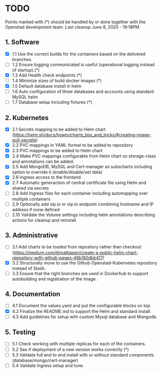 # TODO

Points marked with (*) should be handled by or done together with the Openstad development team.
Last cleanup June 8, 2020 - 19:18PM.

## 1. Software

- [x] 1.1 Use the correct builds for the containers based on the delivered branches.
- [ ] 1.2 Ensure logging communicated is useful (operational logging instead of startup).(*)
- [x] 1.3 Add Health check endpoints (*)
- [ ] 1.4 Minimize sizes of build docker images (*)
- [x] 1.5 Default database install in helm
- [ ] 1.6 Auto configuration of three databases and accounts using standard MySQL helm
- [ ] 1.7 Database setup including fixtures (*)

## 2. Kubernetes

- [x] 2.1 Secrets mapping to be added to Helm chart (https://helm.sh/docs/howto/charts_tips_and_tricks/#creating-image-pull-secrets)
- [x] 2.2 PVC mappings in YAML format to be added to repository
- [x] 2.3 PVC mappings to be added to Helm chart
- [x] 2.4 Make PVC mappings configurable from Helm chart so storage-class and annotations can be added.
- [x] 2.5 Add MongoDB, MySQL and Cert-manager as subscharts including option to override it (enable/disable/set data)
- [x] 2.6 Ingress access to the frontend
- [x] 2.7 Automatic generaction of central certificate file using Helm and shared via secrets
- [ ] 2.8 Add Ingress files for each container including automapping over multiple containers
- [ ] 2.9 Optionally add xip.io or nip.io endpoint combining hostname and IP address if none defined
- [ ] 2.10 Validate the Volume settings including helm annotations describing actions for cleanup and reinstall

## 3. Administrative

- [ ] 3.1 Add charts to be loaded from repository rather than checkout (https://medium.com/@mattiaperi/create-a-public-helm-chart-repository-with-github-pages-49b180dbb417)
- [x] 3.2 Structurally move to use the Github Openstad-Kubernetes repository instead of Stash.
- [ ] 3.3 Ensure that the right branches are used in Dockerhub to support autobuilding and registration of the image.

## 4. Documentation

- [ ] 4.1 Document the values.yaml and put the configurable blocks on top.
- [x] 4.2 Finalize the README.md to support the Helm and standard install.
- [ ] 4.3 Add guidelines for setup with custom Mysql database and Mongodb.

## 5. Testing

- [ ] 5.1 Check working with multiple replicas for each of the containers.
- [ ] 5.2 See if deployment of a new version works correctly (*)
- [ ] 5.3 Validate full end to end install with or without standard components (database/mongo/cert-manager)
- [ ] 5.4 Validate Ingress setup and tune.
